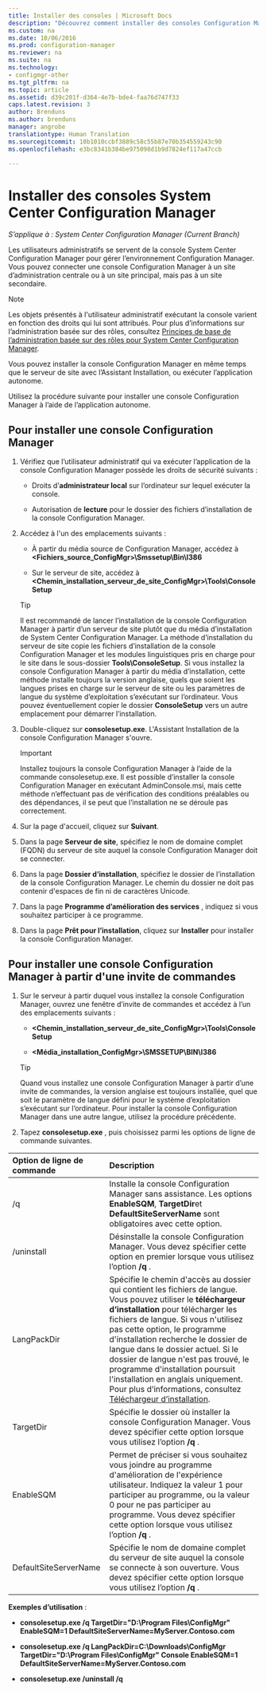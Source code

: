 ```yaml
---
title: Installer des consoles | Microsoft Docs
description: "Découvrez comment installer des consoles Configuration Manager pour vous connecter à un site d’administration centrale ou à un site principal."
ms.custom: na
ms.date: 10/06/2016
ms.prod: configuration-manager
ms.reviewer: na
ms.suite: na
ms.technology:
- configmgr-other
ms.tgt_pltfrm: na
ms.topic: article
ms.assetid: d39c201f-d364-4e7b-bde4-faa76d747f33
caps.latest.revision: 3
author: Brenduns
ms.author: brenduns
manager: angrobe
translationtype: Human Translation
ms.sourcegitcommit: 10b1010ccbf3889c58c55b87e70b354559243c90
ms.openlocfilehash: e3bc8341b384be975098d1b9d7824ef117a47ccb

---
```

# <a name="install-system-center-configuration-manager-consoles"></a>Installer des consoles System Center Configuration Manager

*S’applique à : System Center Configuration Manager (Current Branch)*


Les utilisateurs administratifs se servent de la console System Center Configuration Manager pour gérer l’environnement Configuration Manager. Vous pouvez connecter une console Configuration Manager à un site d’administration centrale ou à un site principal, mais pas à un site secondaire.


> [!NOTE]  
>  Les objets présentés à l'utilisateur administratif exécutant la console varient en fonction des droits qui lui sont attribués. Pour plus d’informations sur l’administration basée sur des rôles, consultez [Principes de base de l’administration basée sur des rôles pour System Center Configuration Manager](../../../../core/understand/fundamentals-of-role-based-administration.md).  

 Vous pouvez installer la console Configuration Manager en même temps que le serveur de site avec l’Assistant Installation, ou exécuter l’application autonome.  

 Utilisez la procédure suivante pour installer une console Configuration Manager à l’aide de l’application autonome.  

## <a name="to-install-a-configuration-manager-console"></a>Pour installer une console Configuration Manager  

1.  Vérifiez que l’utilisateur administratif qui va exécuter l’application de la console Configuration Manager possède les droits de sécurité suivants :  

    -   Droits d’**administrateur local** sur l’ordinateur sur lequel exécuter la console.  

    -   Autorisation de **lecture** pour le dossier des fichiers d’installation de la console Configuration Manager.  

2.  Accédez à l'un des emplacements suivants :  

    -   À partir du média source de Configuration Manager, accédez à **&lt;Fichiers_source_ConfigMgr\>\Smssetup\Bin\I386**  

    -   Sur le serveur de site, accédez à **&lt;Chemin_installation_serveur_de_site_ConfigMgr\>\Tools\ConsoleSetup**  

    > [!TIP]  
    >  Il est recommandé de lancer l’installation de la console Configuration Manager à partir d’un serveur de site plutôt que du média d’installation de System Center Configuration Manager. La méthode d’installation du serveur de site copie les fichiers d’installation de la console Configuration Manager et les modules linguistiques pris en charge pour le site dans le sous-dossier **Tools\ConsoleSetup**. Si vous installez la console Configuration Manager à partir du média d’installation, cette méthode installe toujours la version anglaise, quels que soient les langues prises en charge sur le serveur de site ou les paramètres de langue du système d’exploitation s’exécutant sur l’ordinateur. Vous pouvez éventuellement copier le dossier **ConsoleSetup** vers un autre emplacement pour démarrer l’installation.  

3.  Double-cliquez sur **consolesetup.exe**. L'Assistant Installation de la console Configuration Manager s'ouvre.  

    > [!IMPORTANT]  
    >  Installez toujours la console Configuration Manager à l’aide de la commande consolesetup.exe. Il est possible d’installer la console Configuration Manager en exécutant AdminConsole.msi, mais cette méthode n’effectuant pas de vérification des conditions préalables ou des dépendances, il se peut que l’installation ne se déroule pas correctement.  

4.  Sur la page d'accueil, cliquez sur **Suivant**.  

5.  Dans la page **Serveur de site**, spécifiez le nom de domaine complet (FQDN) du serveur de site auquel la console Configuration Manager doit se connecter.  

6.  Dans la page **Dossier d’installation**, spécifiez le dossier de l’installation de la console Configuration Manager. Le chemin du dossier ne doit pas contenir d'espaces de fin ni de caractères Unicode.  

7.  Dans la page **Programme d’amélioration des services** , indiquez si vous souhaitez participer à ce programme.  

8.  Dans la page **Prêt pour l’installation**, cliquez sur **Installer** pour installer la console Configuration Manager.  

## <a name="to-install-a-configuration-manager-console-from-a-command-prompt"></a>Pour installer une console Configuration Manager à partir d'une invite de commandes  

1.  Sur le serveur à partir duquel vous installez la console Configuration Manager, ouvrez une fenêtre d’invite de commandes et accédez à l’un des emplacements suivants :  

    -   **&lt;Chemin_installation_serveur_de_site_ConfigMgr\>\Tools\ConsoleSetup**  

    -   **&lt;Média_installation_ConfigMgr\>\SMSSETUP\BIN\I386**  

    > [!TIP]  
    >  Quand vous installez une console Configuration Manager à partir d’une invite de commandes, la version anglaise est toujours installée, quel que soit le paramètre de langue défini pour le système d’exploitation s’exécutant sur l’ordinateur. Pour installer la console Configuration Manager dans une autre langue, utilisez la procédure précédente.  

2.  Tapez **consolesetup.exe** , puis choisissez parmi les options de ligne de commande suivantes.  

|  Option de ligne de commande     | Description     |
  | :------------- | :------------- |
  |/q|Installe la console Configuration Manager sans assistance. Les options **EnableSQM**, **TargetDir**et **DefaultSiteServerName** sont obligatoires avec cette option.|  
  |/uninstall|Désinstalle la console Configuration Manager. Vous devez spécifier cette option en premier lorsque vous utilisez l’option **/q** .|  
  |LangPackDir|Spécifie le chemin d'accès au dossier qui contient les fichiers de langue. Vous pouvez utiliser le **téléchargeur d’installation** pour télécharger les fichiers de langue. Si vous n'utilisez pas cette option, le programme d'installation recherche le dossier de langue dans le dossier actuel. Si le dossier de langue n'est pas trouvé, le programme d'installation poursuit l'installation en anglais uniquement. Pour plus d’informations, consultez [Téléchargeur d’installation](/sccm/core/servers/deploy/install/setup-downloader).|  
  |TargetDir|Spécifie le dossier où installer la console Configuration Manager. Vous devez spécifier cette option lorsque vous utilisez l’option **/q** .|  
  |EnableSQM|Permet de préciser si vous souhaitez vous joindre au programme d'amélioration de l'expérience utilisateur. Indiquez la valeur 1 pour participer au programme, ou la valeur 0 pour ne pas participer au programme. Vous devez spécifier cette option lorsque vous utilisez l’option **/q** .|  
  |DefaultSiteServerName|Spécifie le nom de domaine complet du serveur de site auquel la console se connecte à son ouverture. Vous devez spécifier cette option lorsque vous utilisez l’option **/q** .|  


  **Exemples d’utilisation** :  
  -  **consolesetup.exe /q TargetDir="D:\Program Files\ConfigMgr" EnableSQM=1 DefaultSiteServerName=MyServer.Contoso.com**  

  -  **consolesetup.exe /q LangPackDir=C:\Downloads\ConfigMgr TargetDir="D:\Program Files\ConfigMgr" Console EnableSQM=1 DefaultSiteServerName=MyServer.Contoso.com**  

  -  **consolesetup.exe /uninstall /q**  



<!--HONumber=Dec16_HO3-->


